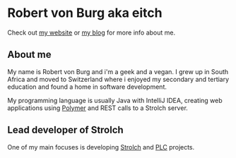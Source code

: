 # Robert von Burg aka eitch

Check out [my website](https://www.eitchnet.ch/#/about) or [my blog](https://blog.eitchnet.ch) for more info about me.

## About me

My name is Robert von Burg and i'm a geek and a vegan. I grew up in South Africa and moved to Switzerland where i enjoyed my secondary and tertiary education and found a home in software development.

My programming language is usually Java with IntelliJ IDEA, creating web applications using [Polymer](https://www.polymer-project.org/) and REST calls to a Strolch server.

## Lead developer of Strolch
One of my main focuses is developing [Strolch](https://strolch.li/) and [PLC](https://strolch.li/plc.html) projects.
